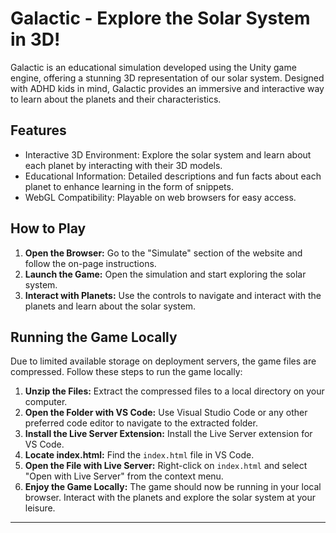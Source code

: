 # Galactic - Explore the Solar System in 3D!

Galactic is an educational simulation developed using the Unity game engine, offering a stunning 3D representation of our solar system. Designed with ADHD kids in mind, Galactic provides an immersive and interactive way to learn about the planets and their characteristics.

## Features

- Interactive 3D Environment: Explore the solar system and learn about each planet by interacting with their 3D models.
- Educational Information: Detailed descriptions and fun facts about each planet to enhance learning in the form of snippets.
- WebGL Compatibility: Playable on web browsers for easy access.

## How to Play

1. **Open the Browser:** Go to the "Simulate" section of the website and follow the on-page instructions.
2. **Launch the Game:** Open the simulation and start exploring the solar system.
3. **Interact with Planets:** Use the controls to navigate and interact with the planets and learn about the solar system.

## Running the Game Locally

Due to limited available storage on deployment servers, the game files are compressed. Follow these steps to run the game locally:

1. **Unzip the Files:** Extract the compressed files to a local directory on your computer.
2. **Open the Folder with VS Code:** Use Visual Studio Code or any other preferred code editor to navigate to the extracted folder.
3. **Install the Live Server Extension:** Install the Live Server extension for VS Code.
4. **Locate index.html:** Find the `index.html` file in VS Code.
5. **Open the File with Live Server:** Right-click on `index.html` and select "Open with Live Server" from the context menu.
6. **Enjoy the Game Locally:** The game should now be running in your local browser. Interact with the planets and explore the solar system at your leisure.

---
